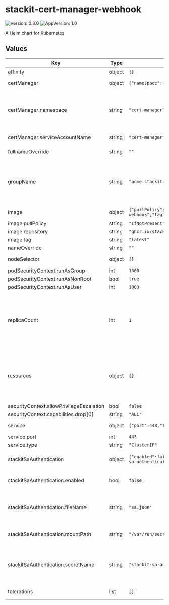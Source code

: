 # stackit-cert-manager-webhook

![Version: 0.3.0](https://img.shields.io/badge/Version-0.3.0-informational?style=flat-square) ![AppVersion: 1.0](https://img.shields.io/badge/AppVersion-1.0-informational?style=flat-square)

A Helm chart for Kubernetes

## Values

| Key | Type | Default | Description |
|-----|------|---------|-------------|
| affinity | object | `{}` |  |
| certManager | object | `{"namespace":"cert-manager","serviceAccountName":"cert-manager"}` | Meta information of the cert-manager itself. |
| certManager.namespace | string | `"cert-manager"` | namespace where the webhook should be installed. Cert-Manager and the webhook should be in the same namespace. |
| certManager.serviceAccountName | string | `"cert-manager"` | service account name for the cert-manager. |
| fullnameOverride | string | `""` | Fullname override of the webhook. |
| groupName | string | `"acme.stackit.de"` | The GroupName here is used to identify your company or business unit that created this webhook. Therefore, it should be acme.stackit.de. |
| image | object | `{"pullPolicy":"IfNotPresent","repository":"ghcr.io/stackitcloud/stackit-cert-manager-webhook","tag":"latest"}` | Image information for the webhook. |
| image.pullPolicy | string | `"IfNotPresent"` | pull policy of the image. |
| image.repository | string | `"ghcr.io/stackitcloud/stackit-cert-manager-webhook"` | repository of the image. |
| image.tag | string | `"latest"` | tag of the image. |
| nameOverride | string | `""` | Webhook configuration. |
| nodeSelector | object | `{}` | Node selector for the webhook. |
| podSecurityContext.runAsGroup | int | `1000` |  |
| podSecurityContext.runAsNonRoot | bool | `true` |  |
| podSecurityContext.runAsUser | int | `1000` |  |
| replicaCount | int | `1` | Replicas for the webhook. Since it is a stateless application server that sends requests you can increase the number as you want. Most of the time however, 1 replica is enough. |
| resources | object | `{}` | Kubernetes resources for the webhook. Usually limits.cpu=100m, limits.memory=128Mi, requests.cpu=100m, requests.memory=128Mi is enough for the webhook. |
| securityContext.allowPrivilegeEscalation | bool | `false` |  |
| securityContext.capabilities.drop[0] | string | `"ALL"` |  |
| service | object | `{"port":443,"type":"ClusterIP"}` | Configuration for the webhook service. |
| service.port | int | `443` | port of the service. |
| service.type | string | `"ClusterIP"` | type of the service. |
| stackitSaAuthentication | object | `{"enabled":false,"fileName":"sa.json","mountPath":"/var/run/secrets/stackit","secretName":"stackit-sa-authentication"}` | Configuration for the stackit service account keys. |
| stackitSaAuthentication.enabled | bool | `false` | enabled flag for the stackit service account keys. |
| stackitSaAuthentication.fileName | string | `"sa.json"` | key of the service account key in the secret. Which will be later be used to load in keys in the pod as well. |
| stackitSaAuthentication.mountPath | string | `"/var/run/secrets/stackit"` | Path where the secret will be mounted in the pod. |
| stackitSaAuthentication.secretName | string | `"stackit-sa-authentication"` | secret where the service account key is stored. Should be in the same namespace as the webhook since it will be mounted into the pod. |
| tolerations | list | `[]` | Tolerations for the webhook. |


